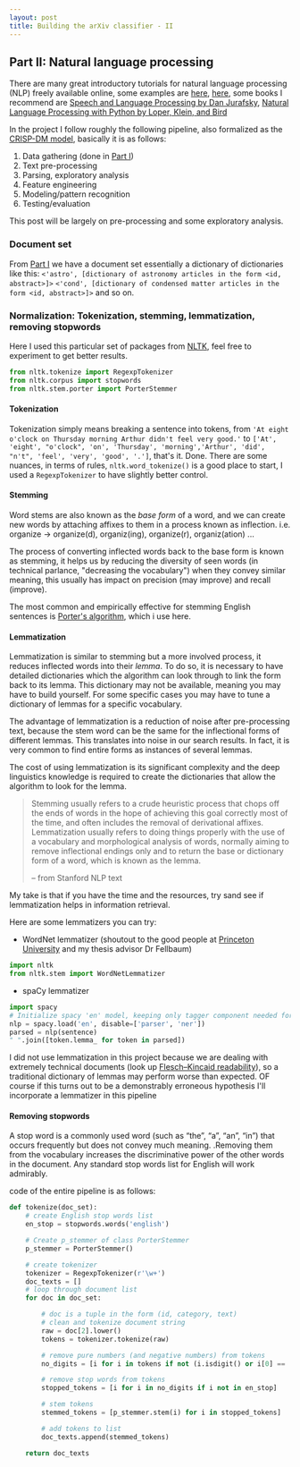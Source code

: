 ```yaml
---
layout: post
title: Building the arXiv classifier - II
---
```

## Part II: Natural language processing 

There are many great introductory tutorials for natural language processing (NLP) freely available online, some examples are [here](https://towardsdatascience.com/a-practitioners-guide-to-natural-language-processing-part-i-processing-understanding-text-9f4abfd13e72), [here](https://www.analyticsvidhya.com/blog/2017/01/ultimate-guide-to-understand-implement-natural-language-processing-codes-in-python/), some books I recommend are [Speech and Language Processing by Dan Jurafsky](https://www.amazon.com/Speech-Language-Processing-Daniel-Jurafsky/dp/0131873210), [Natural Language Processing with Python by Loper, Klein, and Bird](https://www.nltk.org/book/)

In the project I follow roughly the following pipeline, also formalized as the [CRISP-DM model](https://en.wikipedia.org/wiki/Cross-industry_standard_process_for_data_mining), basically it is as follows:

1. Data gathering (done in [Part I](https://seanpan.me/arXivtag1/))
2. Text pre-processing
3. Parsing, exploratory analysis
4. Feature engineering
5. Modeling/pattern recognition
6. Testing/evaluation

This post will be largely on pre-processing and some exploratory analysis.

### Document set

From [Part I](https://seanpan.me/arXivtag1/) we have a document set essentially a dictionary of dictionaries like this:
`<'astro', [dictionary of astronomy articles in the form <id, abstract>]>`
`<'cond', [dictionary of condensed matter articles in the form <id, abstract>]>` 
and so on.

### Normalization: Tokenization, stemming, lemmatization, removing stopwords 

Here I used this particular set of packages from [NLTK](https://www.nltk.org/), feel free to experiment to get better results.

```python
from nltk.tokenize import RegexpTokenizer
from nltk.corpus import stopwords
from nltk.stem.porter import PorterStemmer
```

#### Tokenization

Tokenization simply means breaking a sentence into tokens, from `'At eight o'clock on Thursday morning Arthur didn't feel very good.'` to `['At', 'eight', "o'clock", 'on', 'Thursday', 'morning','Arthur', 'did', "n't", 'feel', 'very', 'good', '.']`, that's it. Done. There are some nuances, in terms of rules, `nltk.word_tokenize()` is a good place to start, I used a `RegexpTokenizer` to have slightly better control.

#### Stemming

Word stems are also known as the *base form* of a word, and we can create new words by attaching affixes to them in a process known as inflection. i.e. organize -> organize(d), organiz(ing), organize(r), organiz(ation) ... 

The process of converting inflected words back to the base form is known as stemming, it helps us by reducing the diversity of seen words (in technical parlance, "decreasing the vocabulary") when they convey similar meaning, this usually has impact on precision (may improve) and recall (improve).

The most common and empirically effective for stemming English sentences is [Porter's algorithm](https://tartarus.org/martin/PorterStemmer/), which i use here.

#### Lemmatization

Lemmatization is similar to stemming but a more involved process, it reduces inflected words into their *lemma*. To do so, it is necessary to have detailed dictionaries which the algorithm can look through to link the form back to its lemma. This dictionary may not be available, meaning you may have to build yourself. For some specific cases you may have to tune a dictionary of lemmas for a specific vocabulary. 

The advantage of lemmatization is a reduction of noise after pre-processing text, because the stem word can be the same for the inflectional forms of different lemmas. This translates into noise in our search results. In fact, it is very common to find entire forms as instances of several lemmas.

The cost of using lemmatization is its significant complexity and the deep  linguistics knowledge is required to create the dictionaries that allow the algorithm to look for the lemma.

> Stemming usually refers to a crude heuristic process that chops off the ends of words in the hope of achieving this goal correctly most of the time, and often includes the removal of derivational affixes. Lemmatization usually refers to doing things properly with the use of a vocabulary and morphological analysis of words, normally aiming to remove inflectional endings only and to return the base or dictionary form of a word, which is known as the lemma. 
> 
> – from Stanford NLP text 

My take is that if you have the time and the resources, try sand see if lemmatization helps in information retrieval.

Here are some lemmatizers you can try: 
- WordNet lemmatizer (shoutout to the good people at [Princeton University](https://wordnet.princeton.edu/people) and my thesis advisor Dr Fellbaum)

```python
import nltk
from nltk.stem import WordNetLemmatizer
```
- spaCy lemmatizer

```python
import spacy
# Initialize spacy 'en' model, keeping only tagger component needed for lemmatization
nlp = spacy.load('en', disable=['parser', 'ner'])
parsed = nlp(sentence)
" ".join([token.lemma_ for token in parsed])
```

I did not use lemmatization in this project because we are dealing with extremely technical documents (look up [Flesch–Kincaid readability](https://en.wikipedia.org/wiki/Flesch%E2%80%93Kincaid_readability_tests)), so a traditional dictionary of lemmas may perform worse than expected. OF course if this turns out to be a demonstrably erroneous hypothesis I'll incorporate a lemmatizer in this pipeline

#### Removing stopwords 

A stop word is a commonly used word (such as “the”, “a”, “an”, “in”) that occurs frequently but does not convey much meaning. .Removing them from the vocabulary increases the discriminative power of the other words in the document. Any standard stop words list for English will work admirably.

code of the entire pipeline is as follows:
```python
def tokenize(doc_set):
    # create English stop words list
    en_stop = stopwords.words('english')

    # Create p_stemmer of class PorterStemmer
    p_stemmer = PorterStemmer()

    # create tokenizer
    tokenizer = RegexpTokenizer(r'\w+')
    doc_texts = []
    # loop through document list
    for doc in doc_set:

        # doc is a tuple in the form (id, category, text)
        # clean and tokenize document string
        raw = doc[2].lower()
        tokens = tokenizer.tokenize(raw)

        # remove pure numbers (and negative numbers) from tokens
        no_digits = [i for i in tokens if not (i.isdigit() or i[0] == '-' and i[1:].isdigit())]

        # remove stop words from tokens
        stopped_tokens = [i for i in no_digits if i not in en_stop]

        # stem tokens
        stemmed_tokens = [p_stemmer.stem(i) for i in stopped_tokens]

        # add tokens to list
        doc_texts.append(stemmed_tokens)

    return doc_texts
```
